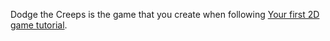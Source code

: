 Dodge the Creeps is the game that you create when following [Your first 2D game tutorial](https://docs.godotengine.org/en/stable/getting_started/first_2d_game/index.html).
